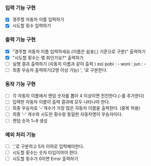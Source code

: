 ### 입력 기능 구현

- [x] 경주할 자동차 이름 입력하기
- [x] 시도할 횟수 입력하기

### 출력 기능 구현

- [x] "경주할 자동차 이름 입력하세요.(이름은 쉼표(,) 기준으로 구분)" 출력하기
- [x] "시도할 횟수는 몇 회인가요?" 출력하기
- [ ] 실행 결과 출력하기 (자동차 이름과 같이 출력 )
      ex)
      pobi : -
      woni :
      jun : -
- [ ] 최종 우승자 출력하기(2명 이상 가능) ', '로 구분한다.

### 동작 기능 구현

- [ ] 각 자동차 이름에서 랜덤 숫자를 뽑아 4 이상이면 전진한다.(-를 추가한다)
- [ ] 입력한 자동차 이름이 출력 결과에 모두 나타나야 한다.
- [ ] 최종 우승자로 '-'개수가 가장 많은 자동차 이름을 출력한다. (중복 허용)
- [ ] 최종 '-' 개수와 시도한 횟수랑 동일한 자동차명이 우승자이다.
- [ ] 랜덤 숫자 1~9 생성

### 예외 처리 기능

- [ ] ','로 구분하고 5자 이하로 입력해야한다.
- [ ] 시도할 횟수는 숫자 타입이어야 한다.
- [ ] 시도할 횟수가 0이면 Error 출력하기
